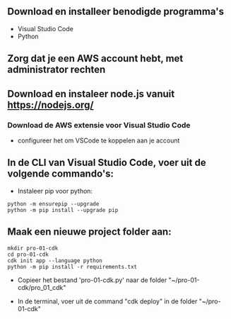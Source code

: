 ## Download en installeer benodigde programma's

- Visual Studio Code
- Python

## Zorg dat je een AWS account hebt, met administrator rechten

## Download en instaleer node.js vanuit https://nodejs.org/

### Download de AWS extensie voor Visual Studio Code
- configureer het om VSCode te koppelen aan je account
 


## In de CLI van Visual Studio Code, voer uit de volgende commando's:



- Instaleer pip voor python:

```
python -m ensurepip --upgrade
python -m pip install --upgrade pip
```


## Maak een nieuwe project folder aan:

```
mkdir pro-01-cdk
cd pro-01-cdk
cdk init app --language python
python -m pip install -r requirements.txt

```

- Copieer het bestand 'pro-01-cdk.py' naar de folder "~/pro-01-cdk/pro_01_cdk"


- In de terminal, voer uit de command "cdk deploy" in de folder "~/pro-01-cdk"


